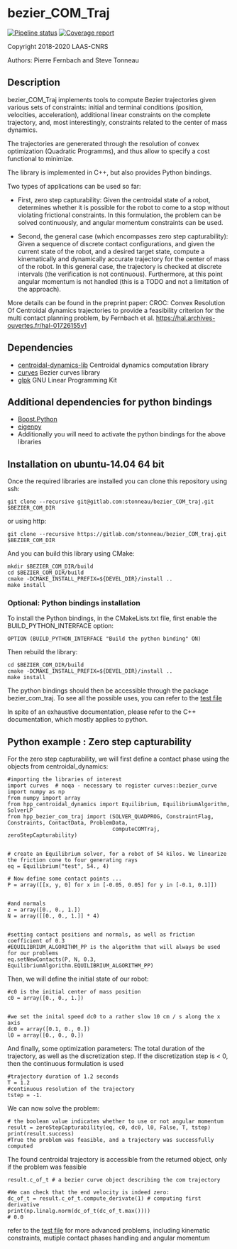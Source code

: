 #  bezier_COM_Traj

[![Pipeline status](https://gepgitlab.laas.fr/humanoid-path-planner/hpp-bezier-com-traj/badges/master/pipeline.svg)](https://gepgitlab.laas.fr/humanoid-path-planner/hpp-bezier-com-traj/commits/master)
[![Coverage report](https://gepgitlab.laas.fr/humanoid-path-planner/hpp-bezier-com-traj/badges/master/coverage.svg?job=doc-coverage)](http://projects.laas.fr/gepetto/doc/humanoid-path-planner/hpp-bezier-com-traj/master/coverage/)


Copyright 2018-2020 LAAS-CNRS

Authors: Pierre Fernbach and Steve Tonneau

## Description
bezier_COM_Traj implements tools to compute Bezier trajectories given various sets of constraints: initial and terminal conditions (position, velocities, acceleration), additional linear constraints on the complete trajectory, and, most interestingly, constraints related to the center of mass dynamics.

The trajectories are genererated through the resolution of convex optimization (Quadratic Programms), and thus allow to specify a cost functional to minimize.

The library is implemented in C++, but also provides Python bindings.

Two types of applications can be used so far:
- First, zero step capturability: Given the centroidal state of a robot, determines whether it is possible for the robot to come to a stop without violating frictional constraints. In this formulation, the problem can be solved continuously, and angular momentum constraints can be used.

- Second, the general case (which encompasses zero step capturability):
Given a sequence of discrete contact configurations, and given the current state of the robot, and a desired target state, compute a kinematically and dynamically accurate trajectory for the center of mass of the robot. In this general case, the trajectory is checked at discrete intervals (the verification is not continuous). Furthermore, at this point angular momentum is not handled (this is a TODO and not a limitation of the approach).

More details can be found in the preprint paper:
CROC: Convex Resolution Of Centroidal dynamics trajectories to provide a feasibility criterion for the multi contact planning problem, by Fernbach et al.
https://hal.archives-ouvertes.fr/hal-01726155v1


## Dependencies
* [centroidal-dynamics-lib](https://github.com/stonneau/centroidal-dynamics-lib) Centroidal dynamics computation library
* [curves](https://github.com/loco-3d/curves) Bezier curves library
* [glpk](https://www.gnu.org/software/glpk/) GNU Linear Programming Kit

## Additional dependencies for python bindings
* [Boost.Python](http://www.boost.org/doc/libs/1_63_0/libs/python/doc/html/index.html)
* [eigenpy](https://github.com/stack-of-tasks/eigenpy)
* Additionally you will need to activate the python bindings for the above libraries

## Installation on ubuntu-14.04 64 bit

Once the required libraries are installed you can clone this repository using ssh:
```
git clone --recursive git@gitlab.com:stonneau/bezier_COM_traj.git $BEZIER_COM_DIR
```
or using http:
```
git clone --recursive https://gitlab.com/stonneau/bezier_COM_traj.git $BEZIER_COM_DIR
```
And you can build this library using CMake:
```
mkdir $BEZIER_COM_DIR/build
cd $BEZIER_COM_DIR/build
cmake -DCMAKE_INSTALL_PREFIX=${DEVEL_DIR}/install ..
make install
```

### Optional: Python bindings installation
To install the Python bindings, in the CMakeLists.txt file, first enable the BUILD_PYTHON_INTERFACE option:
```
OPTION (BUILD_PYTHON_INTERFACE "Build the python binding" ON)
```

Then rebuild the library:
```
cd $BEZIER_COM_DIR/build
cmake -DCMAKE_INSTALL_PREFIX=${DEVEL_DIR}/install ..
make install
```
The python bindings should then be accessible through the package bezier_com_traj.
To see all the possible uses, you can refer to the [test file](https://gitlab.com/stonneau/bezier_COM_traj/blob/master/python/test/binding_tests.py)

In spite of an exhaustive documentation, please refer to the C++ documentation, which mostly applies
to python.

## Python example : Zero step capturability

For the zero step capturability, we will first define a contact phase using the objects from centroidal_dynamics:
```
#importing the libraries of interest
import curves  # noqa - necessary to register curves::bezier_curve
import numpy as np
from numpy import array
from hpp_centroidal_dynamics import Equilibrium, EquilibriumAlgorithm, SolverLP
from hpp_bezier_com_traj import (SOLVER_QUADPROG, ConstraintFlag, Constraints, ContactData, ProblemData,
                                 computeCOMTraj, zeroStepCapturability)


# create an Equilibrium solver, for a robot of 54 kilos. We linearize the friction cone to four generating rays
eq = Equilibrium("test", 54., 4)

# Now define some contact points ...
P = array([[x, y, 0] for x in [-0.05, 0.05] for y in [-0.1, 0.1]])


#and normals
z = array([0., 0., 1.])
N = array([[0., 0., 1.]] * 4)


#setting contact positions and normals, as well as friction coefficient of 0.3
#EQUILIBRIUM_ALGORITHM_PP is the algorithm that will always be used for our problems
eq.setNewContacts(P, N, 0.3, EquilibriumAlgorithm.EQUILIBRIUM_ALGORITHM_PP)

```

Then, we will define the initial state of our robot:
```
#c0 is the initial center of mass position
c0 = array([0., 0., 1.])


#we set the inital speed dc0 to a rather slow 10 cm / s along the x axis
dc0 = array([0.1, 0., 0.])
l0 = array([0., 0., 0.])
```

And finally, some optimization parameters:
The total duration of the trajectory, as well as
the discretization step. If the discretization step is < 0,
then the continuous formulation is used

```
#trajectory duration of 1.2 seconds
T = 1.2
#continuous resolution of the trajectory
tstep = -1.
```

We can now solve the problem:
```
# the boolean value indicates whether to use or not angular momentum
result = zeroStepCapturability(eq, c0, dc0, l0, False, T, tstep)
print(result.success)
#True the problem was feasible, and a trajectory was successfully computed

```

The found centroidal trajectory is accessible from the returned object, only if the problem
was feasible
```
result.c_of_t # a bezier curve object describing the com trajectory

#We can check that the end velocity is indeed zero:
dc_of_t = result.c_of_t.compute_derivate(1) # computing first derivative
print(np.linalg.norm(dc_of_t(dc_of_t.max())))
# 0.0

```

refer to the [test file](https://gitlab.com/stonneau/bezier_COM_traj/blob/master/python/test/binding_tests.py) for more advanced problems, including kinematic constraints,
mutiple contact phases handling and angular momentum
